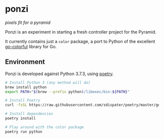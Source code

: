 # ponzi

_pixels fit for a pyramid_

Ponzi is an experiment in starting a fresh controller project for the Pyramid.

It currently contains just a `color` package, a port to Python of the excellent
[go-colorful][colorful] library for Go.

[colorful]: https://github.com/lucasb-eyer/go-colorful

## Environment

Ponzi is developed against Python 3.7.3, using [poetry][poetry].

```sh
# Install Python 3 (any method will do)
brew install python
export PATH="$(brew --prefix python)/libexec/bin:${PATH}"

# Install Poetry
curl -fsSL https://raw.githubusercontent.com/sdispater/poetry/master/get-poetry.py | python

# Install dependencies
poetry install

# Play around with the color package
poetry run python
```

[poetry]: https://poetry.eustace.io/

